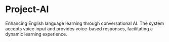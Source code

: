 # Project-AI
Enhancing English language learning through conversational AI. The system accepts voice input and provides voice-based responses, facilitating a dynamic learning experience.
